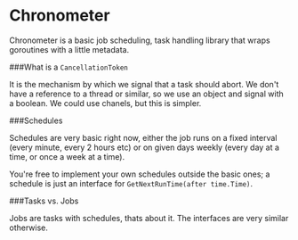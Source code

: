 Chronometer
===========

Chronometer is a basic job scheduling, task handling library that wraps goroutines with a little metadata.

###What is a `CancellationToken`

It is the mechanism by which we signal that a task should abort. We don't have a reference to a thread or similar, so we use an object and signal with a boolean. We could use chanels, but this is simpler. 

###Schedules

Schedules are very basic right now, either the job runs on a fixed interval (every minute, every 2 hours etc) or on given days weekly (every day at a time, or once a week at a time).

You're free to implement your own schedules outside the basic ones; a schedule is just an interface for `GetNextRunTime(after time.Time)`.

###Tasks vs. Jobs

Jobs are tasks with schedules, thats about it. The interfaces are very similar otherwise. 
